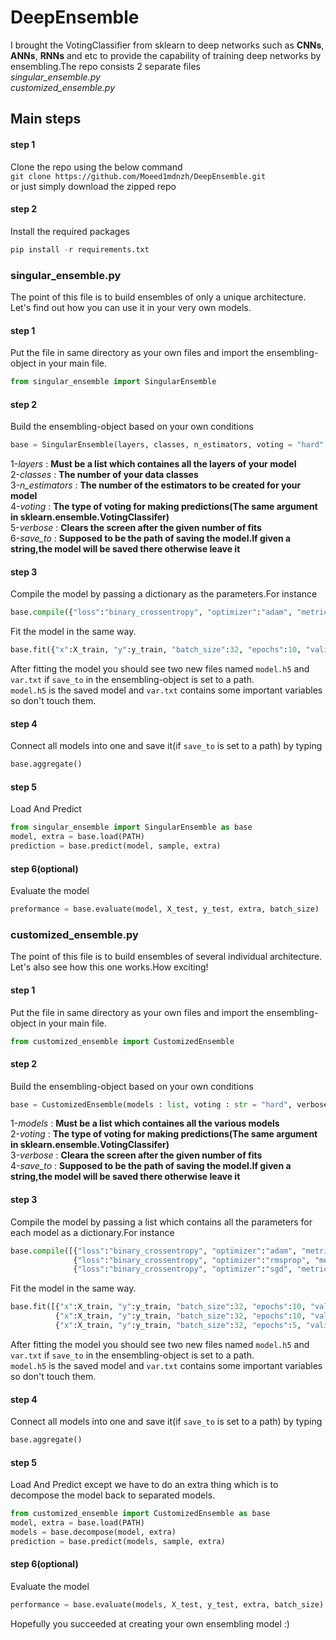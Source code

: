 # DeepEnsemble
I brought the VotingClassifier from sklearn to deep networks such as **CNNs**, **ANNs**, **RNNs** and etc to provide the capability of training deep networks by ensembling.The
repo consists 2 separate files <br /> *singular_ensemble.py* <br /> *customized_ensemble.py* <br />
## Main steps
#### step 1
Clone the repo using the below command<br />
`git clone https://github.com/Moeed1mdnzh/DeepEnsemble.git`<br />
or just simply download the zipped repo
#### step 2
Install the required packages
```python
pip install -r requirements.txt 
``` 
### singular_ensemble.py
The point of this file is to build ensembles of only a unique architecture.<br />
Let's find out how you can use it in your very own models.
#### step 1
Put the file in same directory as your own files and import the ensembling-object in your main file.
```python
from singular_ensemble import SingularEnsemble
``` 
#### step 2
Build the ensembling-object based on your own conditions
```python
base = SingularEnsemble(layers, classes, n_estimators, voting = "hard", verbose = 2, save_to = False)
``` 
1-*layers* : **Must be a list which containes all the layers of your model**<br />
2-*classes* : **The number of your data classes**<br />
3-*n_estimators* : **The number of the estimators to be created for your model**<br />
4-*voting* : **The type of voting for making predictions(The same argument in sklearn.ensemble.VotingClassifer)**<br />
5-*verbose* : **Clears the screen after the given number of fits**<br />
6-*save_to* : **Supposed to be the path of saving the model.If given a string,the model will be saved there otherwise leave it**<br />
#### step 3
Compile the model by passing a dictionary as the parameters.For instance
```python
base.compile({"loss":"binary_crossentropy", "optimizer":"adam", "metrics":["accuracy"]})
``` 
Fit the model in the same way.
```python
base.fit({"x":X_train, "y":y_train, "batch_size":32, "epochs":10, "validation_data":(X_test, y_test)})
``` 
After fitting the model you should see two new files named `model.h5` and `var.txt` if `save_to` in the ensembling-object is set to a path.<br />
`model.h5` is the saved model and `var.txt` contains some important variables so don't touch them.
#### step 4
Connect all models into one and save it(if `save_to` is set to a path) by typing
```python
base.aggregate()
``` 
#### step 5
Load And Predict
```python
from singular_ensemble import SingularEnsemble as base
model, extra = base.load(PATH)
prediction = base.predict(model, sample, extra)
```
#### step 6(optional)
Evaluate the model
```python
preformance = base.evaluate(model, X_test, y_test, extra, batch_size)
```
### customized_ensemble.py
The point of this file is to build ensembles of several individual architecture.<br />
Let's also see how this one works.How exciting!
#### step 1
Put the file in same directory as your own files and import the ensembling-object in your main file.
```python
from customized_ensemble import CustomizedEnsemble
``` 
#### step 2
Build the ensembling-object based on your own conditions
```python
base = CustomizedEnsemble(models : list, voting : str = "hard", verbose : int = 2, save_to = False)
``` 
1-*models* : **Must be a list which containes all the various models**<br />
2-*voting* : **The type of voting for making predictions(The same argument in sklearn.ensemble.VotingClassifer)**<br />
3-*verbose* : **Cleara the screen after the given number of fits**<br />
4-*save_to* : **Supposed to be the path of saving the model.If given a string,the model will be saved there otherwise leave it**<br />

#### step 3
Compile the model by passing a list which contains all the parameters for each model as a dictionary.For instance
```python
base.compile([{"loss":"binary_crossentropy", "optimizer":"adam", "metrics":["accuracy"]},
              {"loss":"binary_crossentropy", "optimizer":"rmsprop", "metrics":["accuracy"]},
              {"loss":"binary_crossentropy", "optimizer":"sgd", "metrics":["accuracy"]}])
``` 
Fit the model in the same way.
```python
base.fit([{"x":X_train, "y":y_train, "batch_size":32, "epochs":10, "validation_data":(X_test, y_test)},
          {"x":X_train, "y":y_train, "batch_size":32, "epochs":10, "validation_data":(X_test, y_test)},
          {"x":X_train, "y":y_train, "batch_size":32, "epochs":5, "validation_data":(X_test, y_test)}])
``` 
After fitting the model you should see two new files named `model.h5` and `var.txt` if `save_to` in the ensembling-object is set to a path.<br />
`model.h5` is the saved model and `var.txt` contains some important variables so don't touch them.
#### step 4
Connect all models into one and save it(if `save_to` is set to a path) by typing
```python
base.aggregate()
``` 
#### step 5
Load And Predict except we have to do an extra thing which is to decompose the model back to separated models.
```python
from customized_ensemble import CustomizedEnsemble as base
model, extra = base.load(PATH)
models = base.decompose(model, extra)
prediction = base.predict(models, sample, extra)
```
#### step 6(optional)
Evaluate the model
```python
performance = base.evaluate(models, X_test, y_test, extra, batch_size)
```
Hopefully you succeeded at creating your own ensembling model :)
